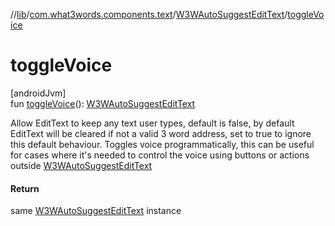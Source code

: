 //[lib](../../../index.md)/[com.what3words.components.text](../index.md)/[W3WAutoSuggestEditText](index.md)/[toggleVoice](toggle-voice.md)

# toggleVoice

[androidJvm]\
fun [toggleVoice](toggle-voice.md)(): [W3WAutoSuggestEditText](index.md)

Allow EditText to keep any text user types, default is false, by default EditText will be cleared if not a valid 3 word address, set to true to ignore this default behaviour. Toggles voice programmatically, this can be useful for cases where it's needed to control the voice using buttons or actions outside [W3WAutoSuggestEditText](index.md)

#### Return

same [W3WAutoSuggestEditText](index.md) instance
